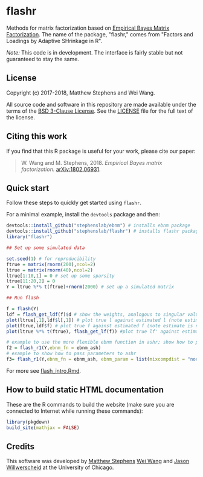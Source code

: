 # flashr

Methods for matrix factorization based on
[Empirical Bayes Matrix Factorization](https://arxiv.org/abs/1802.06931).
The name of the package, "flashr," comes from "Factors and Loadings by
Adaptive SHrinkage in R".
	
*Note:* This code is in development. The interface is fairly stable
but not guaranteed to stay the same.

## License

Copyright (c) 2017-2018, Matthew Stephens and Wei Wang.

All source code and software in this repository are made available
under the terms of the [BSD 3-Clause
License](https://opensource.org/licenses/BSD-3-Clause). See
the [LICENSE](LICENSE) file for the full text of the license.

## Citing this work

If you find that this R package is useful for your work, please cite
our paper:

> W. Wang and M. Stephens, 2018. *Empirical Bayes matrix factorization.* 
[arXiv:1802.06931](https://arxiv.org/abs/1802.06931).

## Quick start

Follow these steps to quickly get started using `flashr`.

For a minimal example, install the `devtools` package and then:

```R
devtools::install_github("stephenslab/ebnm") # installs ebnm package
devtools::install_github("stephenslab/flashr") # installs flashr package
library("flashr")

## Set up some simulated data

set.seed(1) # for reproducibility
ftrue = matrix(rnorm(200),ncol=2)
ltrue = matrix(rnorm(40),ncol=2)
ltrue[1:10,1] = 0 # set up some sparsity
ltrue[11:20,2] = 0
Y = ltrue %*% t(ftrue)+rnorm(2000) # set up a simulated matrix

## Run flash

f = flash(Y)
ldf = flash_get_ldf(f)$d # show the weights, analogous to singular values showing importance of each factor
plot(ltrue[,1],ldf$l[,1]) # plot true l against estimated l (note estimate is normalized);
plot(ftrue,ldf$f) # plot true f against estimated f (note estimate is normalized)
plot(ltrue %*% t(ftrue), flash_get_lf(f)) #plot true lf' against estimated lf'; the scale of the estimate matches the data

# example to use the more flexible ebnm function in ashr; show how to pass parameters to
f2 = flash_r1(Y,ebnm_fn = ebnm_ash)
# example to show how to pass parameters to ashr
f3= flash_r1(Y,ebnm_fn = ebnm_ash, ebnm_param = list(mixcompdist = "normal",method="fdr"))

```

For more see [flash_intro.Rmd](articles/flash_intro.html).

## How to build static HTML documentation

These are the R commands to build the website (make sure you are
connected to Internet while running these commands):

```R
library(pkgdown)
build_site(mathjax = FALSE)
```

## Credits

This software was developed by
[Matthew Stephens](http://stephenslab.uchicago.edu)
[Wei Wang](https://github.com/NKweiwang) and
[Jason Willwerscheid](https://github.com/willwerscheid) at the University
of Chicago.
